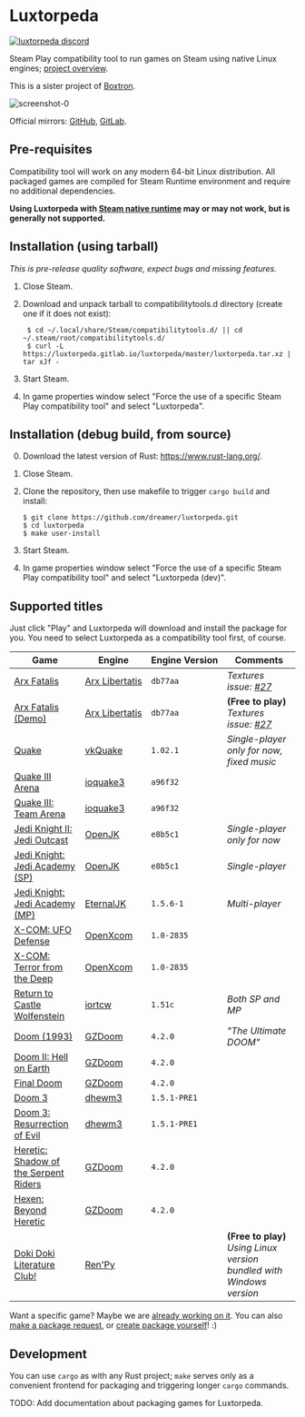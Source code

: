 # Luxtorpeda

[![luxtorpeda discord](https://img.shields.io/discord/514567252864008206.svg?label=discord)](https://discord.gg/8mFhUPX)

Steam Play compatibility tool to run games on Steam using native Linux engines; [project overview](https://github.com/dreamer/luxtorpeda/wiki).

This is a sister project of [Boxtron](https://github.com/dreamer/boxtron/).

![screenshot-0](https://user-images.githubusercontent.com/3967/61964568-7b674500-afce-11e9-9c42-ef6cc1b425b6.png)

Official mirrors:
[GitHub](https://github.com/dreamer/luxtorpeda),
[GitLab](https://gitlab.com/luxtorpeda/luxtorpeda).

## Pre-requisites

Compatibility tool will work on any modern 64-bit Linux distribution.
All packaged games are compiled for Steam Runtime environment and require no
additional dependencies.

**Using Luxtorpeda with [Steam native runtime](https://wiki.archlinux.org/index.php/Steam/Troubleshooting#Steam_native_runtime) may or may not work, but is generally not supported.**

## Installation (using tarball)

*This is pre-release quality software, expect bugs and missing features.*

1. Close Steam.
2. Download and unpack tarball to compatibilitytools.d directory (create one if it does not exist):

        $ cd ~/.local/share/Steam/compatibilitytools.d/ || cd ~/.steam/root/compatibilitytools.d/
        $ curl -L https://luxtorpeda.gitlab.io/luxtorpeda/master/luxtorpeda.tar.xz | tar xJf -

3. Start Steam.
4. In game properties window select "Force the use of a specific Steam Play
   compatibility tool" and select "Luxtorpeda".

## Installation (debug build, from source)

0. Download the latest version of Rust: https://www.rust-lang.org/.
1. Close Steam.
2. Clone the repository, then use makefile to trigger `cargo build` and install:

       $ git clone https://github.com/dreamer/luxtorpeda.git
       $ cd luxtorpeda
       $ make user-install

3. Start Steam.
4. In game properties window select "Force the use of a specific Steam Play
   compatibility tool" and select "Luxtorpeda&nbsp;(dev)".

## Supported titles

Just click "Play" and Luxtorpeda will download and install the package for you.
You need to select Luxtorpeda as a compatibility tool first, of course.

| Game                                                                              | Engine                                                 | Engine&nbsp;Version | Comments
|---                                                                                |---                                                     |---                  |---
| [Arx Fatalis](https://store.steampowered.com/app/1700/)                           | [Arx&nbsp;Libertatis](https://arx-libertatis.org/)     | `db77aa`            | *Textures issue: [#27](https://github.com/dreamer/luxtorpeda/issues/27)*
| [Arx Fatalis (Demo)](https://store.steampowered.com/app/1710/)                    | [Arx&nbsp;Libertatis](https://arx-libertatis.org/)     | `db77aa`            | **(Free to play)** *Textures issue: [#27](https://github.com/dreamer/luxtorpeda/issues/27)*
| [Quake](https://store.steampowered.com/app/2310/)                                 | [vkQuake](https://github.com/Novum/vkQuake)            | `1.02.1`            | *Single-player only for now, fixed music*
| [Quake III Arena](https://store.steampowered.com/app/2200/)                       | [ioquake3](https://ioquake3.org/)                      | `a96f32`            |
| [Quake III: Team Arena](https://store.steampowered.com/app/2350/)                 | [ioquake3](https://ioquake3.org/)                      | `a96f32`            |
| [Jedi Knight II: Jedi Outcast](https://store.steampowered.com/app/6030/)          | [OpenJK](https://github.com/JACoders/OpenJK)           | `e8b5c1`            | *Single-player only for now*
| [Jedi Knight: Jedi Academy (SP)](https://store.steampowered.com/app/6020/)        | [OpenJK](https://github.com/JACoders/OpenJK)           | `e8b5c1`            | *Single-player*
| [Jedi Knight: Jedi Academy (MP)](https://store.steampowered.com/app/6020/)        | [EternalJK](https://github.com/eternalcodes/EternalJK) | `1.5.6-1`           | *Multi-player*
| [X-COM: UFO Defense](https://store.steampowered.com/app/7760/)                    | [OpenXcom](https://openxcom.org/)                      | `1.0-2835`          |
| [X-COM: Terror from the Deep](https://store.steampowered.com/app/7650/)           | [OpenXcom](https://openxcom.org/)                      | `1.0-2835`          |
| [Return to Castle Wolfenstein](https://store.steampowered.com/app/9010/)          | [iortcw](https://github.com/iortcw/iortcw)             | `1.51c`             | *Both SP and MP*
| [Doom (1993)](https://store.steampowered.com/app/2280/)                           | [GZDoom](https://zdoom.org/)                           | `4.2.0`             | *"The Ultimate DOOM"*
| [Doom II: Hell on Earth](https://store.steampowered.com/app/2300/)                | [GZDoom](https://zdoom.org/)                           | `4.2.0`             |
| [Final Doom](https://store.steampowered.com/app/2290/)                            | [GZDoom](https://zdoom.org/)                           | `4.2.0`             |
| [Doom 3](https://store.steampowered.com/app/9050/)                                | [dhewm3](https://dhewm3.org/)                          | `1.5.1-PRE1`        |
| [Doom 3: Resurrection of Evil](https://store.steampowered.com/app/9070/)          | [dhewm3](https://dhewm3.org/)                          | `1.5.1-PRE1`        |
| [Heretic: Shadow of the Serpent Riders](https://store.steampowered.com/app/2390/) | [GZDoom](https://zdoom.org/)                           | `4.2.0`             |
| [Hexen: Beyond Heretic](https://store.steampowered.com/app/2360/)                 | [GZDoom](https://zdoom.org/)                           | `4.2.0`             |
| [Doki Doki Literature Club!](https://store.steampowered.com/app/698780/)          | [Ren'Py](https://www.renpy.org/)                       |                     | **(Free to play)** *Using Linux version bundled with Windows version*

Want a specific game? Maybe we are
[already working on it](https://github.com/dreamer/luxtorpeda/wiki/Game-engines#on-agenda-wip-and-supported-engines).
You can also
[make a package request](https://github.com/dreamer/luxtorpeda/issues/new),
or
[create package yourself](https://github.com/dreamer/luxtorpeda/wiki/Packaging-tutorial)! :)

## Development

You can use `cargo` as with any Rust project; `make` serves only as a convenient
frontend for packaging and triggering longer `cargo` commands.

TODO: Add documentation about packaging games for Luxtorpeda.
